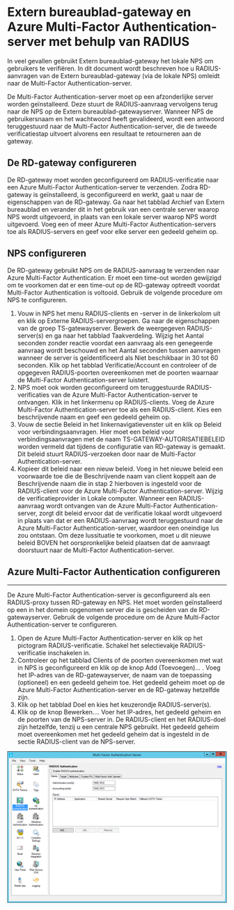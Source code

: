 <properties 
    pageTitle="Extern bureaublad-gateway en Azure Multi-Factor Authentication-server met behulp van RADIUS"
    description="Dit is de pagina Azure Multi-Factor Authentication die u helpt bij het implementeren van RD-gateway (Extern bureaublad) en Azure Multi-Factor Authentication-server met RADIUS."
    services="multi-factor-authentication"
    documentationCenter=""
    authors="kgremban"
    manager="femila"
    editor="curtand"/>

<tags
    ms.service="multi-factor-authentication"
    ms.workload="identity"
    ms.tgt_pltfrm="na"
    ms.devlang="na"
    ms.topic="get-started-article"
    ms.date="08/15/2016"
    ms.author="kgremban"/>


# Extern bureaublad-gateway en Azure Multi-Factor Authentication-server met behulp van RADIUS

In veel gevallen gebruikt Extern bureaublad-gateway het lokale NPS om gebruikers te verifiëren. In dit document wordt beschreven hoe u RADIUS-aanvragen van de Extern bureaublad-gateway (via de lokale NPS) omleidt naar de Multi-Factor Authentication-server.

De Multi-Factor Authentication-server moet op een afzonderlijke server worden geïnstalleerd. Deze stuurt de RADIUS-aanvraag vervolgens terug naar de NPS op de Extern bureaublad-gatewayserver. Wanneer NPS de gebruikersnaam en het wachtwoord heeft gevalideerd, wordt een antwoord teruggestuurd naar de Multi-Factor Authentication-server, die de tweede verificatiestap uitvoert alvorens een resultaat te retourneren aan de gateway.





## De RD-gateway configureren

De RD-gateway moet worden geconfigureerd om RADIUS-verificatie naar een Azure Multi-Factor Authentication-server te verzenden. Zodra RD-gateway is geïnstalleerd, is geconfigureerd en werkt, gaat u naar de eigenschappen van de RD-gateway. Ga naar het tabblad Archief van Extern bureaublad en verander dit in het gebruik van een centrale server waarop NPS wordt uitgevoerd, in plaats van een lokale server waarop NPS wordt uitgevoerd. Voeg een of meer Azure Multi-Factor Authentication-servers toe als RADIUS-servers en geef voor elke server een gedeeld geheim op.





## NPS configureren

De RD-gateway gebruikt NPS om de RADIUS-aanvraag te verzenden naar Azure Multi-Factor Authentication. Er moet een time-out worden gewijzigd om te voorkomen dat er een time-out op de RD-gateway optreedt voordat Multi-Factor Authentication is voltooid. Gebruik de volgende procedure om NPS te configureren.

1. Vouw in NPS het menu RADIUS-clients en -server in de linkerkolom uit en klik op Externe RADIUS-servergroepen. Ga naar de eigenschappen van de groep TS-gatewayserver. Bewerk de weergegeven RADIUS-server(s) en ga naar het tabblad Taakverdeling. Wijzig het Aantal seconden zonder reactie voordat een aanvraag als een genegeerde aanvraag wordt beschouwd en het Aantal seconden tussen aanvragen wanneer de server is geïdentificeerd als Niet beschikbaar in 30 tot 60 seconden. Klik op het tabblad Verificatie/Account en controleer of de opgegeven RADIUS-poorten overeenkomen met de poorten waarnaar de Multi-Factor Authentication-server luistert.
2. NPS moet ook worden geconfigureerd om teruggestuurde RADIUS-verificaties van de Azure Multi-Factor Authentication-server te ontvangen. Klik in het linkermenu op RADIUS-clients. Voeg de Azure Multi-Factor Authentication-server toe als een RADIUS-client. Kies een beschrijvende naam en geef een gedeeld geheim op.
3. Vouw de sectie Beleid in het linkernavigatievenster uit en klik op Beleid voor verbindingsaanvragen. Hier moet een beleid voor verbindingsaanvragen met de naam TS-GATEWAY-AUTORISATIEBELEID worden vermeld dat tijdens de configuratie van RD-gateway is gemaakt. Dit beleid stuurt RADIUS-verzoeken door naar de Multi-Factor Authentication-server.
4. Kopieer dit beleid naar een nieuw beleid. Voeg in het nieuwe beleid een voorwaarde toe die de Beschrijvende naam van client koppelt aan de Beschrijvende naam die in stap 2 hierboven is ingesteld voor de RADIUS-client voor de Azure Multi-Factor Authentication-server. Wijzig de verificatieprovider in Lokale computer. Wanneer een RADIUS-aanvraag wordt ontvangen van de Azure Multi-Factor Authentication-server, zorgt dit beleid ervoor dat de verificatie lokaal wordt uitgevoerd in plaats van dat er een RADIUS-aanvraag wordt teruggestuurd naar de Azure Multi-Factor Authentication-server, waardoor een oneindige lus zou ontstaan. Om deze lussituatie te voorkomen, moet u dit nieuwe beleid BOVEN het oorspronkelijke beleid plaatsen dat de aanvraagt doorstuurt naar de Multi-Factor Authentication-server.

## Azure Multi-Factor Authentication configureren


--------------------------------------------------------------------------------



De Azure Multi-Factor Authentication-server is geconfigureerd als een RADIUS-proxy tussen RD-gateway en NPS.  Het moet worden geïnstalleerd op een in het domein opgenomen server die is gescheiden van de RD-gatewayserver. Gebruik de volgende procedure om de Azure Multi-Factor Authentication-server te configureren.

1. Open de Azure Multi-Factor Authentication-server en klik op het pictogram RADIUS-verificatie. Schakel het selectievakje RADIUS-verificatie inschakelen in.
2. Controleer op het tabblad Clients of de poorten overeenkomen met wat in NPS is geconfigureerd en klik op de knop Add (Toevoegen)... . Voeg het IP-adres van de RD-gatewayserver, de naam van de toepassing (optioneel) en een gedeeld geheim toe. Het gedeeld geheim moet op de Azure Multi-Factor Authentication-server en de RD-gateway hetzelfde zijn.
3. Klik op het tabblad Doel en kies het keuzerondje RADIUS-server(s).
4. Klik op de knop Bewerken.... Voer het IP-adres, het gedeeld geheim en de poorten van de NPS-server in. De RADIUS-client en het RADIUS-doel zijn hetzelfde, tenzij u een centrale NPS gebruikt. Het gedeeld geheim moet overeenkomen met het gedeeld geheim dat is ingesteld in de sectie RADIUS-client van de NPS-server.

![RADIUS-verificatie](./media/multi-factor-authentication-get-started-server-rdg/radius.png)



<!--HONumber=Sep16_HO3-->


